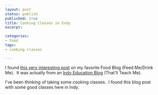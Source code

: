 ```yaml
---
layout: post
status: publish
published: true
title: Cooking Classes in Indy
excerpt:

categories:
- Food
tags:
- cooking classes

---
```

I found <a href="http://feedmedrinkme.blogspot.com/2008/11/cooking-classes-in-indy.html">this very interesting post</a> on my favorite Food Blog (Feed Me&#47;Drink Me).&nbsp; It was actually from an <a href="http:&#47;&#47;teachmeindy.blogspot.com&#47;2008&#47;11&#47;cooking-classes-winter-comfort-foods.html">Indy Education Blog</a> (That'll Teach Me).

I've been thinking of taking some cooking classes.&nbsp; I found this blog post with some good classes here in Indy.
